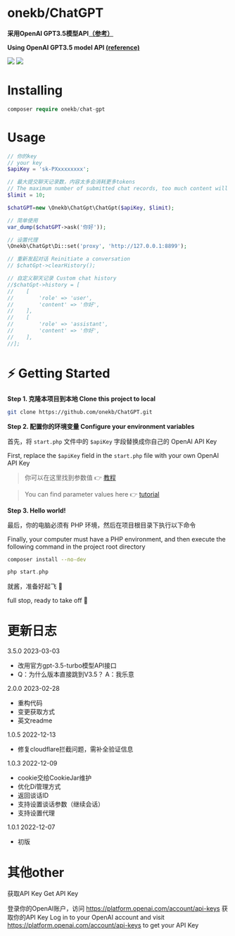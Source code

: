 # onekb/ChatGPT

__采用OpenAI GPT3.5模型API[（参考）](https://platform.openai.com/docs/guides/chat)__

__Using OpenAI GPT3.5 model API [(reference)](https://platform.openai.com/docs/guides/chat)__

![](./screenshots/conch.jpeg)
![](./screenshots/demo.png)

# Installing

```php
composer require onekb/chat-gpt
```

# Usage

```php
// 你的key
// your key
$apiKey = 'sk-PXxxxxxxxx';

// 最大提交聊天记录数，内容太多会消耗更多tokens
// The maximum number of submitted chat records, too much content will consume more tokens
$limit = 10;

$chatGPT=new \Onekb\ChatGpt\ChatGpt($apiKey, $limit);

// 简单使用
var_dump($chatGPT->ask('你好'));

// 设置代理
\Onekb\ChatGpt\Di::set('proxy', 'http://127.0.0.1:8899');

// 重新发起对话 Reinitiate a conversation
// $chatGpt->clearHistory();

// 自定义聊天记录 Custom chat history
//$chatGpt->history = [
//    [
//        'role' => 'user',
//        'content' => '你好',
//    ],
//    [
//        'role' => 'assistant',
//        'content' => '你好',
//    ],
//];
```

# ⚡️ Getting Started

**Step 1. 克隆本项目到本地 Clone this project to local**

```bash
git clone https://github.com/onekb/ChatGPT.git
```

**Step 2. 配置你的环境变量 Configure your environment variables**

首先，将 `start.php` 文件中的 `$apiKey` 字段替换成你自己的 OpenAI API Key

First, replace the `$apiKey` field in the `start.php` file with your own OpenAI API Key

> 你可以在这里找到参数值 👉 [教程](#其他other)

> You can find parameter values here 👉 [tutorial](#其他other)

**Step 3. Hello world!**

最后，你的电脑必须有 PHP 环境，然后在项目根目录下执行以下命令

Finally, your computer must have a PHP environment, and then execute the following command in the project root directory

```bash
composer install --no-dev
```

```php
php start.php
```

就酱，准备好起飞 🚀

full stop, ready to take off 🚀

# 更新日志

3.5.0 2023-03-03
- 改用官方gpt-3.5-turbo模型API接口
- Q：为什么版本直接跳到V3.5？ A：我乐意

2.0.0 2023-02-28
- 重构代码
- 变更获取方式
- 英文readme

1.0.5 2022-12-13
- 修复cloudflare拦截问题，需补全验证信息

1.0.3 2022-12-09

- cookie交给CookieJar维护
- 优化Di管理方式
- 返回谈话ID
- 支持设置谈话参数（继续会话）
- 支持设置代理

1.0.1 2022-12-07

- 初版

# 其他other

获取API Key
Get API Key

登录你的OpenAI账户，访问 https://platform.openai.com/account/api-keys 获取你的API Key
Log in to your OpenAI account and visit https://platform.openai.com/account/api-keys to get your API Key